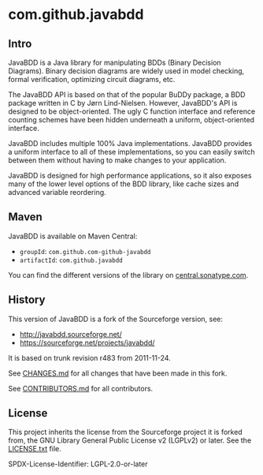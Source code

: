 # com.github.javabdd

## Intro

JavaBDD is a Java library for manipulating BDDs (Binary Decision Diagrams).
Binary decision diagrams are widely used in model checking, formal
verification, optimizing circuit diagrams, etc.

The JavaBDD API is based on that of the popular BuDDy package, a BDD package
written in C by Jørn Lind-Nielsen. However, JavaBDD's API is designed to be
object-oriented. The ugly C function interface and reference counting schemes
have been hidden underneath a uniform, object-oriented interface.

JavaBDD includes multiple 100% Java implementations. JavaBDD provides a
uniform interface to all of these implementations, so you can easily switch
between them without having to make changes to your application.

JavaBDD is designed for high performance applications, so it also exposes
many of the lower level options of the BDD library, like cache sizes and
advanced variable reordering.

## Maven

JavaBDD is available on Maven Central:

* `groupId`: `com.github.com-github-javabdd`
* `artifactId`: `com.github.javabdd`

You can find the different versions of the library on [central.sonatype.com](https://central.sonatype.com/artifact/com.github.com-github-javabdd/com.github.javabdd/versions).

## History

This version of JavaBDD is a fork of the Sourceforge version, see:

* http://javabdd.sourceforge.net/
* https://sourceforge.net/projects/javabdd/

It is based on trunk revision r483 from 2011-11-24.

See [CHANGES.md](CHANGES.md) for all changes that have been made in this fork.

See [CONTRIBUTORS.md](CONTRIBUTORS.md) for all contributors.

## License

This project inherits the license from the Sourceforge project it is forked
from, the GNU Library General Public License v2 (LGPLv2) or later. See the
[LICENSE.txt](LICENSE.txt) file.

SPDX-License-Identifier: LGPL-2.0-or-later
